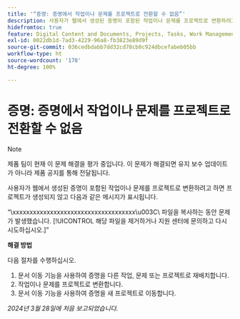 ```yaml
---
title: '“증명: 증명에서 작업이나 문제를 프로젝트로 전환할 수 없음”'
description: 사용자가 웹에서 생성된 증명이 포함된 작업이나 문제를 프로젝트로 변환하려고 하면 프로젝트가 생성되지 않고 메시지가 표시됩니다. 해결 방법을 사용할 수 있습니다.
hidefromtoc: true
feature: Digital Content and Documents, Projects, Tasks, Work Management
exl-id: 0022db1d-7ad3-4229-96a8-fb3823e89d9f
source-git-commit: 036cedbdabb7dd32cd78cb0c924dbcefabeb05bb
workflow-type: ht
source-wordcount: '178'
ht-degree: 100%

---
```


# 증명: 증명에서 작업이나 문제를 프로젝트로 전환할 수 없음

>[!NOTE]
>
>제품 팀이 현재 이 문제 해결을 평가 중입니다. 이 문제가 해결되면 유지 보수 업데이트가 아니라 제품 공지를 통해 전달됩니다.

사용자가 웹에서 생성된 증명이 포함된 작업이나 문제를 프로젝트로 변환하려고 하면 프로젝트가 생성되지 않고 다음과 같은 메시지가 표시됩니다.

“\xxxxxxxxxxxxxxxxxxxxxxxxxxxxxxxxxxxx\u003C\ 파일을 복사하는 동안 문제가 발생했습니다. [!UICONTROL 해당 파일을 제거하거나 지원 센터에 문의하고 다시 시도하십시오.]”

**해결 방법**

다음 절차를 수행하십시오.

1. 문서 이동 기능을 사용하여 증명을 다른 작업, 문제 또는 프로젝트로 재배치합니다.
2. 작업이나 문제를 프로젝트로 변환합니다.
3. 문서 이동 기능을 사용하여 증명을 새 프로젝트로 이동합니다.

_2024년 3월 28일에 처음 보고되었습니다._


